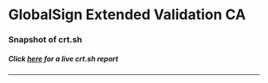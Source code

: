 # GlobalSign Extended Validation CA
### Snapshot of crt.sh
##### Click [here](https://crt.sh/?q=F09EA679887E91A0F9597A61A0C8E60E14E3E73A050FEAFEDCB48FDC4A1D5100) for a live crt.sh report

---
